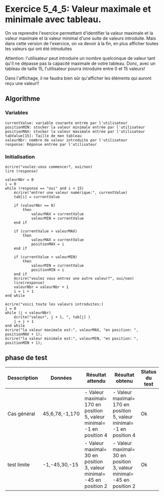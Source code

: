 # Exercice 5_4_5: Valeur maximale et minimale avec tableau.

On va reprendre l'exercice permettant d'identifier la valeur maximale et la valeur maximale et la valeur minimal d'une suite de valeurs introduite. Mais dans cette version de l'exercice, on va devoir à la fin, en plus afficher toutes les valeurs qui ont été introduites

Attention: l'utilisateur peut introduire un nombre quelconque de valeur tant qu'il ne dépasse pas la capacité maximale de votre tableau. Donc, avec un tableau de taille 15, l'utilisateur pourra introduire entre 0 et 15 valeurs!

Dans l'affichage, il ne faudra bien sûr qu'afficher les éléments qui auront reçu une valeur!!

## Algorithme

### Variables

```
currentValue: variable courante entrée par l'utilisateur
positionMIN: stocker la valeur minimale entrée par l'utilisateur
positionMAX: stocker la valeur maximale entrée par l'utilisateur
tabValue[15]: Taille de mon tableau
valeurNbr: nombre de valeur introduite par l'utilisateur
response: Réponse entrée par l'utilisateur
```

### Initialisation

```
écrire("voulez-vous commencer?, oui/non)
lire (response)
```

```
valeurNbr = 0
i = 0
while (response == "oui" and i < 15)
    écrire("entrer une valeur numérique:", currentValue)
    tab[i] = currentValue

    if (valeurNbr == 0)
        then
            valeurMAX = currentValue
            valeurMIN = currentValue
    end if

    if (currentValue > valeurMAX)
        then
            valeurMAX = currentValue
            positionMAX = i
    end if

    if (currentValue < valeurMIN)
        then
            valeurMIN = currentValue
            positionMIN = i
    end if
    écrire("voulez vous entrez une autre valeur?", oui/non)
    lire(response)
    valeurNbr = valeurNbr + 1
    i = i + 1
end while

écrire("voici toute les valeurs introduites:)
j = 0
while (j < valeurNbr)
    écrite("valeur", j + 1, ", tab[j] )
    j = j + 1
end while
écrire("la valeur maximale est:", valeurMAX, "en position: ", positionMAX + 1);
écrire("la valeur minimale est:", valeurMIN, "en position: ", positionMIN + 1);
```

## phase de test

| Desscription | Données        | Résultat attendu                                                      | Résultat obtenu                                                       | Status du test |
| ------------ | -------------- | --------------------------------------------------------------------- | --------------------------------------------------------------------- | -------------- |
| Cas général  | 45,6,78,-1,170 | - Valeur maximal= 170 en position 5, valeur minimal= -1 en position 4 | - Valeur maximal= 170 en position 5, valeur minimal= -1 en position 4 | Ok             |
| test limite  | -1,-45,30,-15  | - Valeur maximal= 30 en position 3, valeur minimal= -45 en position 2 | - Valeur maximal= 30 en position 3, valeur minimal= -45 en position 2 | Ok             |
